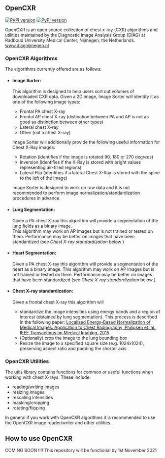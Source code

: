 ## OpenCXR

[![PyPI version](https://badge.fury.io/py/opencxr.svg)](https://badge.fury.io/py/opencxr)
[![PyPI version](https://img.shields.io/badge/codestyle-black-black)](https://img.shields.io/badge/codestyle-black-black)

OpenCXR is an open source collection of chest x-ray (CXR) algorithms and utilities maintained by the 
Diagnostic Image Analysis Group (DIAG) at Radboud University Medical Center, Nijmegen, the Netherlands.
www.diagnijmegen.nl

### OpenCXR Algorithms

The algorithms currently offered are as follows:
* #### Image Sorter: 
  This algorithm is designed to help users sort out volumes of downloaded CXR data. 
  Given a 2D image, Image Sorter will identify it as one of the following image types:  
    * Frontal PA chest X-ray
    * Frontal AP chest X-ray (distinction between PA and AP is not as good as distinction between other types)
    * Lateral chest X-ray
    * Other (not a chest X-ray)
  
  Image Sorter will additionally provide the following useful information for Chest X-Ray images:
    * Rotation (identifies if the image is rotated 90, 180 or 270 degrees)
    * Inversion (identifies if the X-Ray is stored with bright values representing air-filled regions)
    * Lateral Flip (identifies if a lateral Chest X-Ray is stored with the spine to the left of the image)

  Image Sorter is designed to work on raw data and it is not recommended to perform image normalization/standardization procedures in advance.

* #### Lung Segmentation:
  Given a PA chest X-ray this algorithm will provide a segmentation of the lung fields as a binary image.  
  This algorithm may work on AP images but is not trained or tested on them. Performance may be better on images that have been 
  standardized (see _Chest X-ray standardization_ below )

* #### Heart Segmentation:
  Given a PA chest X-ray this algorithm will provide a segmentation of the heart as a binary image.
  This algorithm may work on AP images but is not trained or tested on them.  Performance may be better on images that have been 
  standardized (see _Chest X-ray standardization_ below )

* #### Chest X-ray standardization:
  Given a frontal chest X-ray this algorithm will 
    * standardize the image intensities using energy bands and a region of interest (obtained by lung segmentation).
  This process is described in the following paper: [Localized Energy-Based Normalization of Medical Images: Application to Chest Radiography, Philipsen et. al., IEEE Transactions on Medical Imaging, 2015](https://ieeexplore.ieee.org/document/7073580)
    * (Optionally) crop the image to the lung bounding box
    * Resize the image to a specified square size (e.g. 1024x1024), preserving aspect ratio and padding the shorter axis. 


### OpenCXR Utilities
The utils library contains functions for common or useful functions when working with chest X-rays.  These include:
 * reading/writing images
 * resizing images
 * rescaling intensities
 * masking/cropping
 * rotating/flipping  

In general if you work with OpenCXR algorithms it is recommended to use the OpenCXR image reader/writer and other 
utilities.


## How to use OpenCXR

COMING SOON !!!! This repository will be functional by 1st November 2021

<!---
### Requirements
git lfs
pip


### Installing
 * clone this repository to your computer
 * get the model weights from [here](https://drive.google.com/drive/folders/1jif0ozt3-FZFGw-x9Qx_QRBSiw6dikM_?usp=sharing)   
   and store them in folder algorithms/model_weights (note that the CXR standardization algorithm does not use a trained neural network and so does not have a model weights file)
 * add the path to the cloned repository to your Python Path
 * use the file opencxr_env.yml (in root folder) to set up a conda environment with the correct packages installed  
   `conda env create --name my_opencxr_env --file opencxr_env.yml`
 * activate the conda environment before running any further commands  
   `conda activate my_opencxr_env`

### Running an algorithm
The easiest way to see how to run the algorithm you are interested in is to look for the algorithm test code in the *tests* folder.
i.e.  
 * tests/test_cxrstandardization.py
 * tests/test_heartsegmentation.py
 * tests/test_imagesorter.py
 * tests/test_lungsegmentation.py

Each of these files contains a minimal code snippet to run the algorithm in question on a sample image.  The principle in each
case is the same: Load the algorithm, read an image, run the algorithm.  The expected returned objects are different depending what algorithm you run.


Note that the heart and lung segmentation algorithms are designed to work on raw PA CXR images, 
however if performance is poor it is likely to be improved by applying CXR standardization to your images first.  

A sample code snippet for lung segmentation is provided below:
```python
import opencxr
from opencxr.utils.file_io import read_file, write_file

# Load the algorithm
lungseg_algorithm = opencxr.load(opencxr.algorithms.lung_seg)
# read an image from disk
img_np, spacing, dicom_tags = read_file('input_path/input_file.mha') # supports mha, mhd, png, dcm
# run the lung segmentation algorithm on the image
seg_map = lungseg_algorithm.run(img_np)
# write the output segmentation to disk
write_file('output_path/output_file.mha', seg_map, spacing)
```

### License ???

OpenCXR is licensed with
the [Creative Commons Attribution 4.0 International License](https://creativecommons.org/licenses/by/4.0/) @TODO is the license correct? @TODO create a LICENSE file in the repository.


### Questions ???
Do we want to give an email, or just let people create issues?
-->


